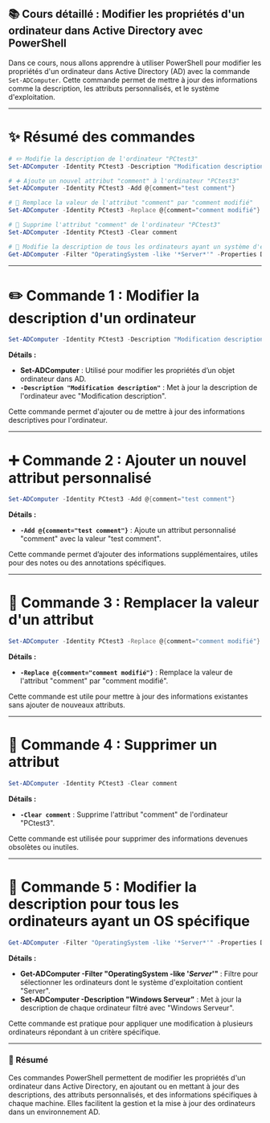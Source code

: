 ## 📚 Cours détaillé : Modifier les propriétés d'un ordinateur dans Active Directory avec PowerShell

Dans ce cours, nous allons apprendre à utiliser PowerShell pour modifier les propriétés d'un ordinateur dans Active Directory (AD) avec la commande `Set-ADComputer`. Cette commande permet de mettre à jour des informations comme la description, les attributs personnalisés, et le système d'exploitation.

---

# ✨ Résumé des commandes

```powershell
# ✏️ Modifie la description de l'ordinateur "PCtest3"
Set-ADComputer -Identity PCtest3 -Description "Modification description"

# ➕ Ajoute un nouvel attribut "comment" à l'ordinateur "PCtest3"
Set-ADComputer -Identity PCtest3 -Add @{comment="test comment"}

# 🔄 Remplace la valeur de l'attribut "comment" par "comment modifié"
Set-ADComputer -Identity PCtest3 -Replace @{comment="comment modifié"}

# 🧹 Supprime l'attribut "comment" de l'ordinateur "PCtest3"
Set-ADComputer -Identity PCtest3 -Clear comment

# 🔄 Modifie la description de tous les ordinateurs ayant un système d'exploitation contenant "Server"
Get-ADComputer -Filter "OperatingSystem -like '*Server*'" -Properties Description | Set-ADComputer -Description "Windows Serveur"
```

---

# ✏️ Commande 1 : Modifier la description d'un ordinateur

```powershell
Set-ADComputer -Identity PCtest3 -Description "Modification description"
```

**Détails :**
- **Set-ADComputer** : Utilisé pour modifier les propriétés d’un objet ordinateur dans AD.
- **`-Description "Modification description"`** : Met à jour la description de l'ordinateur avec "Modification description".

Cette commande permet d'ajouter ou de mettre à jour des informations descriptives pour l'ordinateur.

---

# ➕ Commande 2 : Ajouter un nouvel attribut personnalisé

```powershell
Set-ADComputer -Identity PCtest3 -Add @{comment="test comment"}
```

**Détails :**
- **`-Add @{comment="test comment"}`** : Ajoute un attribut personnalisé "comment" avec la valeur "test comment".

Cette commande permet d’ajouter des informations supplémentaires, utiles pour des notes ou des annotations spécifiques.

---

# 🔄 Commande 3 : Remplacer la valeur d'un attribut

```powershell
Set-ADComputer -Identity PCtest3 -Replace @{comment="comment modifié"}
```

**Détails :**
- **`-Replace @{comment="comment modifié"}`** : Remplace la valeur de l'attribut "comment" par "comment modifié".

Cette commande est utile pour mettre à jour des informations existantes sans ajouter de nouveaux attributs.

---

# 🧹 Commande 4 : Supprimer un attribut

```powershell
Set-ADComputer -Identity PCtest3 -Clear comment
```

**Détails :**
- **`-Clear comment`** : Supprime l'attribut "comment" de l'ordinateur "PCtest3".

Cette commande est utilisée pour supprimer des informations devenues obsolètes ou inutiles.

---

# 🔄 Commande 5 : Modifier la description pour tous les ordinateurs ayant un OS spécifique

```powershell
Get-ADComputer -Filter "OperatingSystem -like '*Server*'" -Properties Description | Set-ADComputer -Description "Windows Serveur"
```

**Détails :**
- **Get-ADComputer -Filter "OperatingSystem -like '*Server*'"** : Filtre pour sélectionner les ordinateurs dont le système d'exploitation contient "Server".
- **Set-ADComputer -Description "Windows Serveur"** : Met à jour la description de chaque ordinateur filtré avec "Windows Serveur".

Cette commande est pratique pour appliquer une modification à plusieurs ordinateurs répondant à un critère spécifique.

---

### 📝 Résumé

Ces commandes PowerShell permettent de modifier les propriétés d'un ordinateur dans Active Directory, en ajoutant ou en mettant à jour des descriptions, des attributs personnalisés, et des informations spécifiques à chaque machine. Elles facilitent la gestion et la mise à jour des ordinateurs dans un environnement AD.
